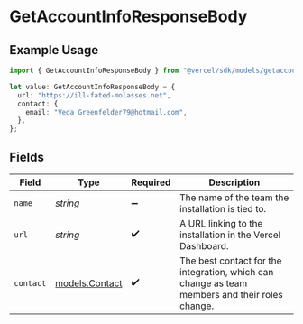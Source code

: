 # GetAccountInfoResponseBody

## Example Usage

```typescript
import { GetAccountInfoResponseBody } from "@vercel/sdk/models/getaccountinfoop.js";

let value: GetAccountInfoResponseBody = {
  url: "https://ill-fated-molasses.net",
  contact: {
    email: "Veda_Greenfelder79@hotmail.com",
  },
};
```

## Fields

| Field                                                                                          | Type                                                                                           | Required                                                                                       | Description                                                                                    |
| ---------------------------------------------------------------------------------------------- | ---------------------------------------------------------------------------------------------- | ---------------------------------------------------------------------------------------------- | ---------------------------------------------------------------------------------------------- |
| `name`                                                                                         | *string*                                                                                       | :heavy_minus_sign:                                                                             | The name of the team the installation is tied to.                                              |
| `url`                                                                                          | *string*                                                                                       | :heavy_check_mark:                                                                             | A URL linking to the installation in the Vercel Dashboard.                                     |
| `contact`                                                                                      | [models.Contact](../models/contact.md)                                                         | :heavy_check_mark:                                                                             | The best contact for the integration, which can change as team members and their roles change. |